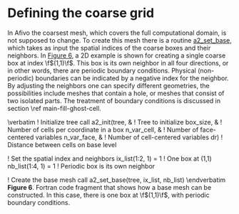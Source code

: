 # Defining the coarse grid

In Afivo the coarsest mesh, which covers the full computational domain, is not
supposed to change. To create this mesh there is a routine
<a class="el" href="namespacem__a2__core.html#ab7007734c1625a6057a63f4676ce7244">a2_set_base</a>,
which takes as input the spatial indices of
the coarse boxes and their neighbors. In <a href="#fig_set-base">Figure 6</a>, a 2D
example is shown for creating a single coarse box at index \f$(1,1)\f$. This box is
its own neighbor in all four directions, or in other words, there are periodic
boundary conditions. Physical (non-periodic) boundaries can be indicated by a
negative index for the neighbor. By adjusting the neighbors one can specify
different geometries, the possibilities include meshes that contain a hole, or
meshes that consist of two isolated parts. The treatment of boundary conditions
is discussed in section \ref main-fill-ghost-cell.

<a name="fig_set-base" />
\verbatim
! Initialize tree
call a2_init(tree, & ! Tree to initialize
     box_size, &     ! Number of cells per coordinate in a box
     n_var_cell, &   ! Number of face-centered variables
     n_var_face, &   ! Number of cell-centered variables
     dr)             ! Distance between cells on base level

! Set the spatial index and neighbors
ix_list(1:2, 1) = 1  ! One box at (1,1)
nb_list(1:4, 1) = 1  ! Periodic box is its own neighbor

! Create the base mesh
call a2_set_base(tree, ix_list, nb_list)
\endverbatim
**Figure 6**. Fortran code fragment that shows how a base mesh can be constructed.
In this case, there is one box at \f$(1,1)\f$, with periodic boundary conditions.

